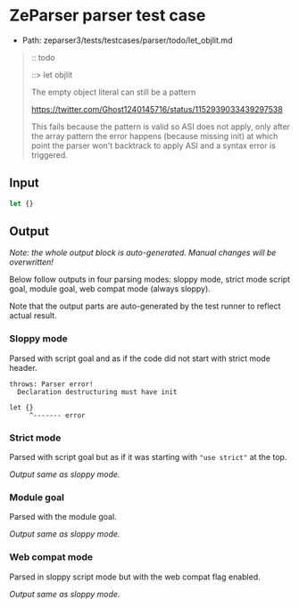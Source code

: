 # ZeParser parser test case

- Path: zeparser3/tests/testcases/parser/todo/let_objlit.md

> :: todo
>
> ::> let objlit
>
> The empty object literal can still be a pattern
>
> https://twitter.com/Ghost1240145716/status/1152939033439297538
>
> This fails because the pattern is valid so ASI does not apply, only after the array pattern the error happens (because missing init) at which point the parser won't backtrack to apply ASI and a syntax error is triggered.

## Input

`````js
let {}
`````

## Output

_Note: the whole output block is auto-generated. Manual changes will be overwritten!_

Below follow outputs in four parsing modes: sloppy mode, strict mode script goal, module goal, web compat mode (always sloppy).

Note that the output parts are auto-generated by the test runner to reflect actual result.

### Sloppy mode

Parsed with script goal and as if the code did not start with strict mode header.

`````
throws: Parser error!
  Declaration destructuring must have init

let {}
     ^------- error
`````

### Strict mode

Parsed with script goal but as if it was starting with `"use strict"` at the top.

_Output same as sloppy mode._

### Module goal

Parsed with the module goal.

_Output same as sloppy mode._

### Web compat mode

Parsed in sloppy script mode but with the web compat flag enabled.

_Output same as sloppy mode._
